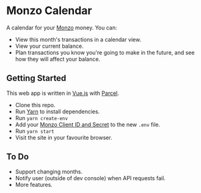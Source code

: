 # Monzo Calendar
A calendar for your [Monzo](https://monzo.com) money. You can:

* View this month's transactions in a calendar view.
* View your current balance.
* Plan transactions you know you're going to make in the future, and see how they will affect your balance.

## Getting Started

This web app is written in [Vue.js](https://vuejs.org) with [Parcel](https://parceljs.org).

* Clone this repo.
* Run [Yarn](https://yarnpkg.com) to install dependencies.
* Run `yarn create-env`
* Add your [Monzo Client ID and Secret](https://developers.monzo.com) to the new `.env` file.
* Run `yarn start`
* Visit the site in your favourite browser.

## To Do
- Support changing months.
- Notify user (outside of dev console) when API requests fail.
- More features.
